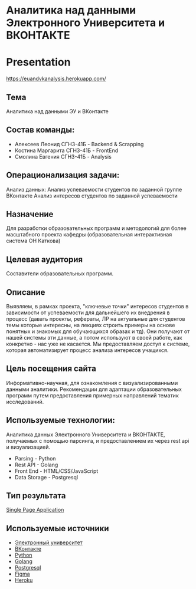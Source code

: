 # Аналитика над данными Электронного Университета и ВКОНТАКТЕ

# Presentation
https://euandvkanalysis.herokuapp.com/

Тема
---
Аналитика над данными ЭУ и ВКонтакте
 
Состав команды: 
---
* Алексеев Леонид СГН3-41Б - Backend & Scrapping
* Костина Маргарита СГН3-41Б - FrontEnd
* Смолина Евгения СГН3-41Б - Analysis
 
Операционализация задачи:
---
Анализ данных:
Анализ успеваемости студентов по заданной группе ВКонтакте
Анализ интересов студентов по заданной успеваемости
 
Назначение
---
Для разработки образовательных программ и методологий для более масштабного проекта кафедры (образовательная интерактивная система ОН Каткова)
 
Целевая аудитория
---
Составители образовательных программ.
 
Описание
---
Выявляем, в рамках проекта, "ключевые точки" интересов студентов в зависимости от успеваемости для дальнейшего их внедрения в процесс (давать проекты, рефераты, ЛР на актуальные для студентов темы которые интересны, на лекциях строить примеры на основе понятных и знакомых для обучающихся образах и тд). 
Они получают от нашей системы эти данные, а потом используют в своей работе, как конкретно - нас уже не касается. Мы предоставляем доступ к системе, которая автоматизирует процесс анализа интересов учащихся.
 
Цель посещения сайта
---
Информативно-научная, для ознакомления с визуализированными данными аналитики. Рекомендации для адаптации образовательных программ путем предоставления примерных направлений тематик исследований.
 
Используемые технологии:
---
Аналитика данных Электронного Университета и ВКОНТАКТЕ, получаемых с помощью парсинга, и предоставлением их через rest api и визуализацией. 
* Parsing - Python
* Rest API - Golang
* Front End - HTML/CSS/JavaScript
* Data Storage - Postgresql 
 
Тип результата
---
[Single Page Application](https://en.wikipedia.org/wiki/Single-page_application)
 
 
Используемые источники
---
* [Электронный университет](http://eu.bmstu.ru/products/progress/current/)
* [ВКонтакте](https://vk.com/)
* [Python](https://python-docx.readthedocs.io/en/latest/)
* [Golang](https://go.dev/doc/)
* [Postgresql](https://www.postgresql.org/docs/)
* [Figma](https://www.figma.com/)
* [Heroku](https://www.heroku.com/)